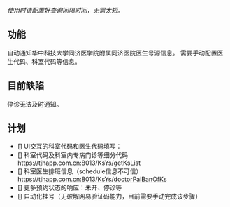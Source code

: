 *使用时请配置好查询间隔时间，无需太短。*
## 功能
自动通知华中科技大学同济医学院附属同济医院医生号源信息。
需要手动配置医生代码、科室代码等信息。

## 目前缺陷
停诊无法及时通知。

## 计划
 - [] UI交互的科室代码和医生代码填写：  
 - [] 科室代码及科室内专病门诊等细分代码https://tjhapp.com.cn:8013/KsYs/getKsList  
 - [] 科室医生排班信息（schedule信息不可信）https://tjhapp.com.cn:8013/KsYs/doctorPaiBanOfKs  
 - [] 更多预约状态的响应：未开、停诊等  
 - [] 自动化挂号（无破解网易验证码能力，目前需要手动完成该步骤）
